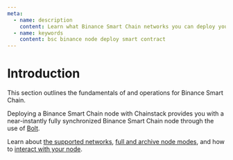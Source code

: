 ```yaml
---
meta:
  - name: description
    content: Learn what Binance Smart Chain networks you can deploy your nodes on, how to deploy a smart contract, how to connect to your Binance Smart Chain node.
  - name: keywords
    content: bsc binance node deploy smart contract
---
```


# Introduction

This section outlines the fundamentals of and operations for Binance Smart Chain.

Deploying a Binance Smart Chain node with Chainstack provides you with a near-instantly fully synchronized Binance Smart Chain node through the use of [Bolt](/glossary/bolt).

Learn about [the supported networks](/operations/bsc/networks), [full and archive node modes](/operations/bsc/modes), and how to [interact with your node](/operations/bsc/tools).